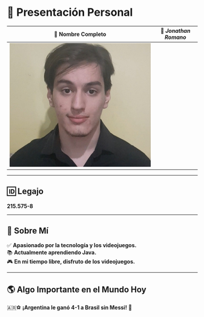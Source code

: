 # 🎯 Presentación Personal  


| 👤 **Nombre Completo** | 📸 *Jonathan Romano* |  
|:----------------------:|:-------------------:|  
| ![Foto de Jonathan](https://github.com/pdepman/2025-tp0-presentacion-Jonathan-Romano/blob/main/Assets/foto.jpg) |  |  


---

## 🆔 Legajo  
**215.575-8**  

---

## 📝 Sobre Mí  
✅ **Apasionado por la tecnología y los videojuegos.**  
📚 **Actualmente aprendiendo Java.**  
🎮 **En mi tiempo libre, disfruto de los videojuegos.**  

---

## 🌎 Algo Importante en el Mundo Hoy  
🇦🇷⚽ **¡Argentina le ganó 4-1 a Brasil sin Messi!** 🎉  

